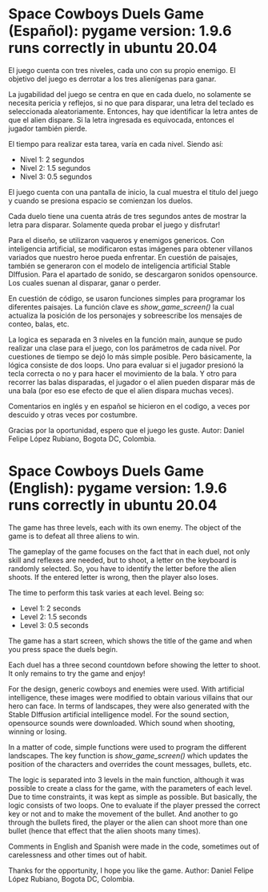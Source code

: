 # Space Cowboys Duels Game (Español): pygame version: 1.9.6 runs correctly in ubuntu 20.04

El juego cuenta con tres niveles, cada uno con su propio enemigo.
El objetivo del juego es derrotar a los tres alienígenas para ganar.

La jugabilidad del juego se centra en que en cada duelo, no solamente se necesita pericia y reflejos, si no que para disparar, una letra del teclado es seleccionada aleatoriamente. Entonces, hay que identificar la letra antes de que el alien dispare. Si la letra ingresada es equivocada, entonces el jugador también pierde.

El tiempo para realizar esta tarea, varía en cada nivel.  Siendo así:
* Nivel 1: 2 segundos
* Nivel 2: 1.5 segundos
* Nivel 3: 0.5 segundos

El juego cuenta con una pantalla de inicio, la cual muestra el titulo del juego y cuando se presiona espacio se comienzan los duelos.

Cada duelo tiene una cuenta atrás de tres segundos antes de mostrar la letra para disparar. Solamente queda probar el juego y disfrutar!

Para el diseño, se utilizaron vaqueros y enemigos genericos. Con inteligencia artificial, se modificaron estas imágenes para obtener villanos variados que nuestro heroe pueda enfrentar.  En cuestión de paisajes,  también se generaron con el modelo de inteligencia artificial Stable DIffusion. Para el apartado de sonido, se descargaron sonidos opensource. Los cuales suenan al disparar, ganar o perder.

En cuestión de código, se usaron funciones simples para programar los diferentes paisajes. La función clave es *show_game_screen()* la cual actualiza la posición de los personajes y sobreescribe los mensajes de conteo, balas, etc.

La logica es separada en 3 niveles en la función main, aunque se pudo realizar una clase para el juego, con los parámetros de cada nivel. Por cuestiones de tiempo se dejó lo más simple posible. Pero básicamente, la lógica consiste de dos loops. Uno para evaluar si el jugador presionó la tecla correcta o no y  para hacer el movimiento de la bala. Y otro para recorrer las balas disparadas, el jugador o el alien pueden disparar más de una bala (por eso ese efecto de que el alien dispara muchas veces).

Comentarios en inglés y en español se hicieron en el codigo, a veces por descuido y otras veces por costumbre.

Gracias por la oportunidad, espero que el juego les guste.
Autor: Daniel Felipe López Rubiano, Bogota DC, Colombia.

# Space Cowboys Duels Game (English): pygame version: 1.9.6 runs correctly in ubuntu 20.04

The game has three levels, each with its own enemy.
The object of the game is to defeat all three aliens to win.

The gameplay of the game focuses on the fact that in each duel, not only skill and reflexes are needed, but to shoot, a letter on the keyboard is randomly selected. So, you have to identify the letter before the alien shoots. If the entered letter is wrong, then the player also loses.

The time to perform this task varies at each level. Being so:
* Level 1: 2 seconds
* Level 2: 1.5 seconds
* Level 3: 0.5 seconds

The game has a start screen, which shows the title of the game and when you press space the duels begin.

Each duel has a three second countdown before showing the letter to shoot. It only remains to try the game and enjoy!

For the design, generic cowboys and enemies were used. With artificial intelligence, these images were modified to obtain various villains that our hero can face. In terms of landscapes, they were also generated with the Stable DIffusion artificial intelligence model. For the sound section, opensource sounds were downloaded. Which sound when shooting, winning or losing.

In a matter of code, simple functions were used to program the different landscapes. The key function is *show_game_screen()* which updates the position of the characters and overrides the count messages, bullets, etc.

The logic is separated into 3 levels in the main function, although it was possible to create a class for the game, with the parameters of each level. Due to time constraints, it was kept as simple as possible. But basically, the logic consists of two loops. One to evaluate if the player pressed the correct key or not and to make the movement of the bullet. And another to go through the bullets fired, the player or the alien can shoot more than one bullet (hence that effect that the alien shoots many times).

Comments in English and Spanish were made in the code, sometimes out of carelessness and other times out of habit.

Thanks for the opportunity, I hope you like the game.
Author: Daniel Felipe López Rubiano, Bogota DC, Colombia.
